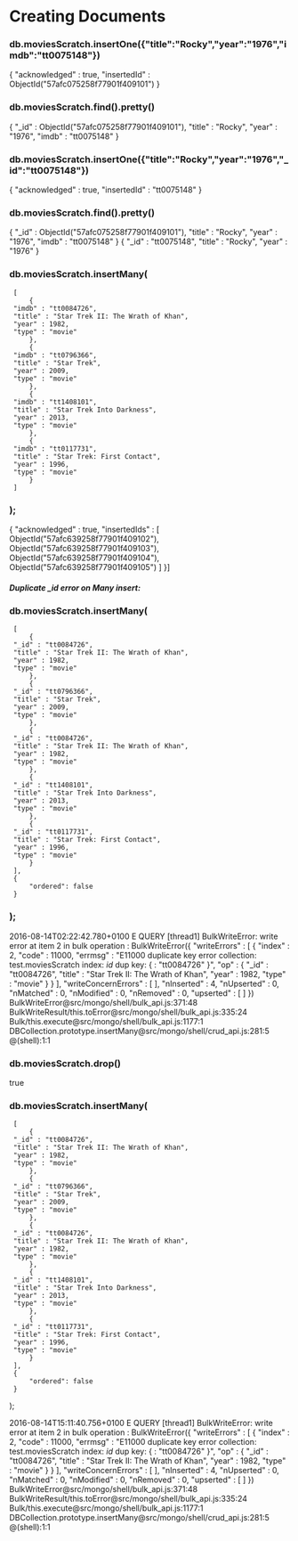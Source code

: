 # Creating Documents

### db.moviesScratch.insertOne({"title":"Rocky","year":"1976","imdb":"tt0075148"})  

{
        "acknowledged" : true,
        "insertedId" : ObjectId("57afc075258f77901f409101")
}

### db.moviesScratch.find().pretty()  

{
        "_id" : ObjectId("57afc075258f77901f409101"),
        "title" : "Rocky",
        "year" : "1976",
        "imdb" : "tt0075148"
}

###  db.moviesScratch.insertOne({"title":"Rocky","year":"1976","_id":"tt0075148"})  

{ "acknowledged" : true, "insertedId" : "tt0075148" }


### db.moviesScratch.find().pretty()  

{
        "_id" : ObjectId("57afc075258f77901f409101"),
        "title" : "Rocky",
        "year" : "1976",
        "imdb" : "tt0075148"
}
{ "_id" : "tt0075148", "title" : "Rocky", "year" : "1976" }

### db.moviesScratch.insertMany(  
     [
         {
     "imdb" : "tt0084726",
     "title" : "Star Trek II: The Wrath of Khan",
     "year" : 1982,
     "type" : "movie"
         },
         {
     "imdb" : "tt0796366",
     "title" : "Star Trek",
     "year" : 2009,
     "type" : "movie"
         },
         {
     "imdb" : "tt1408101",
     "title" : "Star Trek Into Darkness",
     "year" : 2013,
     "type" : "movie"
         },
         {
     "imdb" : "tt0117731",
     "title" : "Star Trek: First Contact",
     "year" : 1996,
     "type" : "movie"
         }
     ]
### );  
{
"acknowledged" : true,
"insertedIds" : [
        ObjectId("57afc639258f77901f409102"),
        ObjectId("57afc639258f77901f409103"),
        ObjectId("57afc639258f77901f409104"),
        ObjectId("57afc639258f77901f409105")
]
}]

##### Duplicate _id error on Many insert:  

### db.moviesScratch.insertMany(
     [
         {
     "_id" : "tt0084726",
     "title" : "Star Trek II: The Wrath of Khan",
     "year" : 1982,
     "type" : "movie"
         },
         {
     "_id" : "tt0796366",
     "title" : "Star Trek",
     "year" : 2009,
     "type" : "movie"
         },
         {
     "_id" : "tt0084726",
     "title" : "Star Trek II: The Wrath of Khan",
     "year" : 1982,
     "type" : "movie"
         },
         {
     "_id" : "tt1408101",
     "title" : "Star Trek Into Darkness",
     "year" : 2013,
     "type" : "movie"
         },
         {
     "_id" : "tt0117731",
     "title" : "Star Trek: First Contact",
     "year" : 1996,
     "type" : "movie"
         }
     ],
     {
         "ordered": false
     }
### );  

2016-08-14T02:22:42.780+0100 E QUERY    [thread1] BulkWriteError: write error at item 2 in bulk operation :
BulkWriteError({
        "writeErrors" : [
                {
                        "index" : 2,
                        "code" : 11000,
                        "errmsg" : "E11000 duplicate key error collection: test.moviesScratch index: _id_ dup key: { : \"tt0084726\" }",
                        "op" : {
                                "_id" : "tt0084726",
                                "title" : "Star Trek II: The Wrath of Khan",
                                "year" : 1982,
                                "type" : "movie"
                        }
                }
        ],
        "writeConcernErrors" : [ ],
        "nInserted" : 4,
        "nUpserted" : 0,
        "nMatched" : 0,
        "nModified" : 0,
        "nRemoved" : 0,
        "upserted" : [ ]
})
BulkWriteError@src/mongo/shell/bulk_api.js:371:48
BulkWriteResult/this.toError@src/mongo/shell/bulk_api.js:335:24
Bulk/this.execute@src/mongo/shell/bulk_api.js:1177:1
DBCollection.prototype.insertMany@src/mongo/shell/crud_api.js:281:5
@(shell):1:1

### db.moviesScratch.drop()  

true
### db.moviesScratch.insertMany(
     [
         {
     "_id" : "tt0084726",
     "title" : "Star Trek II: The Wrath of Khan",
     "year" : 1982,
     "type" : "movie"
         },
         {
     "_id" : "tt0796366",
     "title" : "Star Trek",
     "year" : 2009,
     "type" : "movie"
         },
         {
     "_id" : "tt0084726",
     "title" : "Star Trek II: The Wrath of Khan",
     "year" : 1982,
     "type" : "movie"
         },
         {
     "_id" : "tt1408101",
     "title" : "Star Trek Into Darkness",
     "year" : 2013,
     "type" : "movie"
         },
         {
     "_id" : "tt0117731",
     "title" : "Star Trek: First Contact",
     "year" : 1996,
     "type" : "movie"
         }
     ],
     {
         "ordered": false
     }
 );  
 
2016-08-14T15:11:40.756+0100 E QUERY    [thread1] BulkWriteError: write error at item 2 in bulk operation :
BulkWriteError({
        "writeErrors" : [
                {
                        "index" : 2,
                        "code" : 11000,
                        "errmsg" : "E11000 duplicate key error collection: test.moviesScratch index: _id_ dup key: { : \"tt0084726\" }",
                        "op" : {
                                "_id" : "tt0084726",
                                "title" : "Star Trek II: The Wrath of Khan",
                                "year" : 1982,
                                "type" : "movie"
                        }
                }
        ],
        "writeConcernErrors" : [ ],
        "nInserted" : 4,
        "nUpserted" : 0,
        "nMatched" : 0,
        "nModified" : 0,
        "nRemoved" : 0,
        "upserted" : [ ]
})
BulkWriteError@src/mongo/shell/bulk_api.js:371:48
BulkWriteResult/this.toError@src/mongo/shell/bulk_api.js:335:24
Bulk/this.execute@src/mongo/shell/bulk_api.js:1177:1
DBCollection.prototype.insertMany@src/mongo/shell/crud_api.js:281:5
@(shell):1:1

